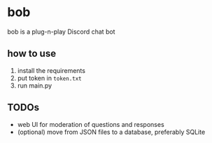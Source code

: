 # bob
bob is a plug-n-play Discord chat bot

## how to use
1. install the requirements
2. put token in `token.txt`
3. run main.py

## TODOs
- web UI for moderation of questions and responses
- (optional) move from JSON files to a database, preferably SQLite

